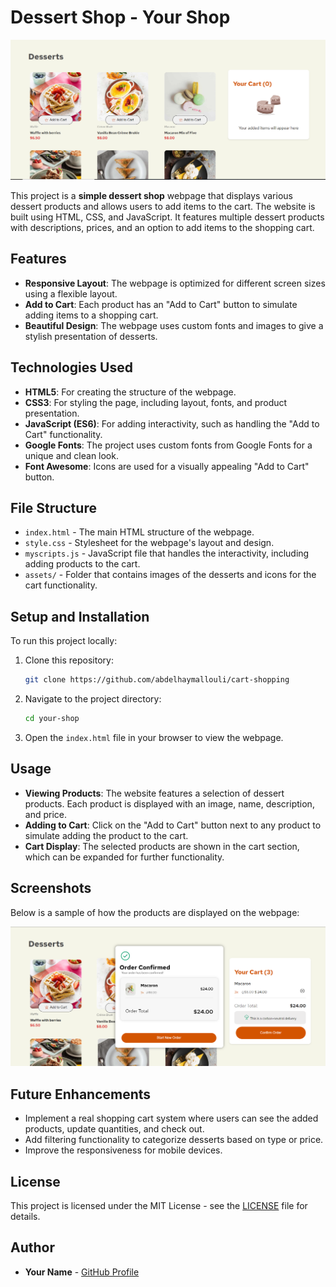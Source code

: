 # Dessert Shop - Your Shop

![Home Page](/assets/screenshot1.png)

This project is a **simple dessert shop** webpage that displays various dessert products and allows users to add items to the cart. The website is built using HTML, CSS, and JavaScript. It features multiple dessert products with descriptions, prices, and an option to add items to the shopping cart.

## Features

- **Responsive Layout**: The webpage is optimized for different screen sizes using a flexible layout.
- **Add to Cart**: Each product has an "Add to Cart" button to simulate adding items to a shopping cart.
- **Beautiful Design**: The webpage uses custom fonts and images to give a stylish presentation of desserts.

## Technologies Used

- **HTML5**: For creating the structure of the webpage.
- **CSS3**: For styling the page, including layout, fonts, and product presentation.
- **JavaScript (ES6)**: For adding interactivity, such as handling the "Add to Cart" functionality.
- **Google Fonts**: The project uses custom fonts from Google Fonts for a unique and clean look.
- **Font Awesome**: Icons are used for a visually appealing "Add to Cart" button.

## File Structure

- `index.html` - The main HTML structure of the webpage.
- `style.css` - Stylesheet for the webpage's layout and design.
- `myscripts.js` - JavaScript file that handles the interactivity, including adding products to the cart.
- `assets/` - Folder that contains images of the desserts and icons for the cart functionality.

## Setup and Installation

To run this project locally:

1. Clone this repository:
   ```bash
   git clone https://github.com/abdelhaymallouli/cart-shopping
   ```
2. Navigate to the project directory:
   ```bash
   cd your-shop
   ```
3. Open the `index.html` file in your browser to view the webpage.

## Usage

- **Viewing Products**: The website features a selection of dessert products. Each product is displayed with an image, name, description, and price.
- **Adding to Cart**: Click on the "Add to Cart" button next to any product to simulate adding the product to the cart.
- **Cart Display**: The selected products are shown in the cart section, which can be expanded for further functionality.

## Screenshots

Below is a sample of how the products are displayed on the webpage:

![Products Page](/assets/screenshot2.png)


## Future Enhancements

- Implement a real shopping cart system where users can see the added products, update quantities, and check out.
- Add filtering functionality to categorize desserts based on type or price.
- Improve the responsiveness for mobile devices.

## License

This project is licensed under the MIT License - see the [LICENSE](LICENSE) file for details.

## Author

- **Your Name** - [GitHub Profile](https://github.com/abdelhaymallouli)

